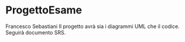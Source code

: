 # ProgettoEsame
Francesco Sebastiani 
Il progetto avrà sia i diagrammi UML che il codice. Seguirà documento SRS.

